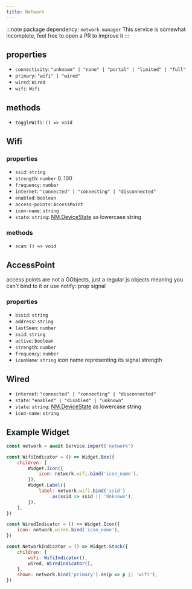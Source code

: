 ```yaml
---
title: Network
---
```


:::note
package dependency: `network-manager`
This service is somewhat incomplete, feel free to open a PR to improve it
:::

## properties

* `connectivity`: `"unknown" | "none" | "portal" | "limited" | "full"`
* `primary`: `"wifi" | "wired"`
* `wired`: `Wired`
* `wifi`: `Wifi`

## methods

* `toggleWifi`: `() => void`

## Wifi

### properties

* `ssid`: `string`
* `strength`: `number` 0..100
* `frequency`: `number`
* `internet`: `"connected" | "connecting" | "disconnected"`
* `enabled`: `boolean`
* `access-points`: `AccessPoint`
* `icon-name`: `string`
* `state`: `string`: [NM.DeviceState](https://gjs-docs.gnome.org/nm10~1.0/nm.devicestate) as lowercase string

### methods

* `scan`: `() => void`

## AccessPoint

access points are not a GObjects, just a regular js objects
meaning you can't bind to it or use notify::prop signal

### properties

* `bssid`: `string`
* `address`: `string`
* `lastSeen`: `number`
* `ssid`: `string`
* `active`: `boolean`
* `strength`: `number`
* `frequency`: `number`
* `iconName`: `string` icon name representing its signal strength

## Wired

* `internet`: `"connected" | "connecting" | "disconnected"`
* `state`: `"enabled" | "disabled" | "unknown"`
* `state`: `string`: [NM.DeviceState](https://gjs-docs.gnome.org/nm10~1.0/nm.devicestate) as lowercase string
* `icon-name`: `string`

## Example Widget

```js
const network = await Service.import('network')

const WifiIndicator = () => Widget.Box({
    children: [
        Widget.Icon({
            icon: network.wifi.bind('icon_name'),
        }),
        Widget.Label({
            label: network.wifi.bind('ssid')
                .as(ssid => ssid || 'Unknown'),
        }),
    ],
})

const WiredIndicator = () => Widget.Icon({
    icon: network.wired.bind('icon_name'),
})

const NetworkIndicator = () => Widget.Stack({
    children: {
        wifi: WifiIndicator(),
        wired, WiredIndicator(),
    },
    shown: network.bind('primary').as(p => p || 'wifi'),
})
```
